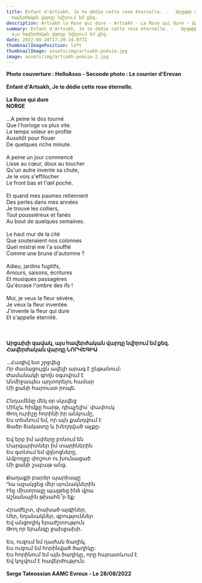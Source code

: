 ```yaml
---
title: Enfant d'Artsakh, Je te dédie cette rose éternelle. -   Արցախի զավակ, այս
  հավերժական վարդը նվիրում եմ քեզ.
description: Artsakh la Rose qui dure - Artsakh - La Rose qui dure - Արցախի զավակ,
summary: Enfant d'Artsakh, Je te dédie cette rose éternelle. -   Արցախի զավակ,
  այս հավերժական վարդը նվիրում եմ քեզ.
date: 2022-08-28T17:20:34.077Z
thumbnailImagePosition: left
thumbnailImage: assets/img/artsakh-poésie.jpg
image: assets/img/artsakh-poésie-2.jpg
---
```

**Photo couverture : HelloAsso  -  Seconde photo : Le courrier d'Erevan**\
\
**Enfant d'Artsakh, Je te dédie cette rose éternelle.**\
\
**La Rose qui dure**\
**NORGE** \
\
...A peine le dos tourné\
Que l'horloge va plus vite.\
Le temps voleur en profite\
Aussitôt pour flouer\
De quelques riche minute.\
\
A peine un jour commencé\
Lisse au cœur, doux au toucher\
Qu'un autre invente sa chute,\
Je le vois s'effilocher\
Le front bas et l'œil poché.\
\
Et quand mes paumes retiennent\
Des perles dans mes années\
Je trouve les colliers,\
Tout poussiéreux et fanés\
Au bout de quelques semaines.\
\
Le haut mur de la cité\
Que soutenaient nos colonnes\
Quel mistral me l'a soufflé\
Comme une brune d'automne ?\
\
Adieu, jardins fugitifs,\
Amours, saisons, écritures\
Et musiques passagères\
Qu'écrase l'ombre des ifs !\
\
Moi, je veux la fleur sévère,\
Je veux la fleur inventée.\
J'invente la fleur qui dure\
Et s'appelle éternité.\
\
\
\
**Արցախի զավակ, այս հավերժական վարդը նվիրում եմ քեզ.**\
**Հավերժական վարդը
ՆՈՐՎԵԳԻԱ**\
\
...Հազիվ ետ շրջվեց\
Որ ժամացույցն ավելի արագ է ընթանում։\
Ժամանակի գողն օգտվում է\
Անմիջապես պղտորելու համար\
Մի քանի հարուստ րոպե.\
\
Ընդամենը մեկ օր սկսվեց\
Մինչև հիմքը հարթ, դիպչելիս՝ փափուկ\
Թող ուրիշը հորինի իր անկումը,\
Ես տեսնում եմ, որ այն քանդվում է\
Ցածր ճակատը և խեղդված աչքը։\
\
Եվ երբ իմ ափերը բռնում են\
Մարգարիտներ իմ տարիներին\
Ես գտնում եմ վզնոցները,\
Ամբողջը փոշոտ ու խունացած\
Մի քանի շաբաթ անց.\
\
Քաղաքի բարձր պարիսպը\
Դա աջակցեց մեր սյունակներին\
Ինչ միստրալը պայթեց ինձ վրա\
Աշնանային թխահե՞ր եք:\
\
Հրաժեշտ, փախած այգիներ,\
Սեր, եղանակներ, գրություններ\
Եվ անցողիկ երաժշտություն\
Թող որ երանգը ջախջախի.\
\
Ես, ուզում եմ դաժան ծաղիկ,\
Ես ուզում եմ հորինված ծաղիկը:\
Ես հորինում եմ այն ​​ծաղիկը, որը հարատևում է\
Եվ կոչվում է հավերժություն:\
\
**Serge Tateossian AAMC Evreux - Le 28/08/2022**